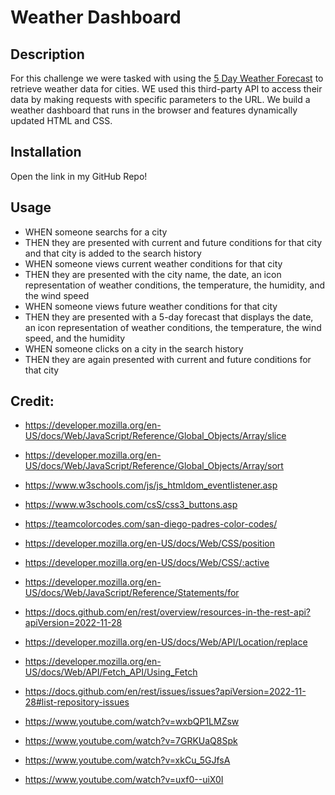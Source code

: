 # Weather Dashboard

## Description

For this challenge we were tasked with using the  [5 Day Weather Forecast](https://openweathermap.org/forecast5) to retrieve weather data for cities. WE used this third-party API to access their data by making requests with specific parameters to the URL. We build a weather dashboard that runs in the browser and features dynamically updated HTML and CSS. 

## Installation

Open the link in my GitHub Repo!

## Usage
- WHEN someone searchs for a city 
- THEN they are presented with current and future conditions for that city and that city is added to the search history
- WHEN someone views current weather conditions for that city
- THEN they are presented with the city name, the date, an icon representation of weather conditions, the temperature, the humidity, and the wind speed
- WHEN someone views future weather conditions for that city
- THEN they are presented with a 5-day forecast that displays the date, an icon representation of weather conditions, the temperature, the wind speed, and the humidity
- WHEN someone clicks on a city in the search history
- THEN they are again presented with current and future conditions for that city


## Credit:


- https://developer.mozilla.org/en-US/docs/Web/JavaScript/Reference/Global_Objects/Array/slice

- https://developer.mozilla.org/en-US/docs/Web/JavaScript/Reference/Global_Objects/Array/sort

- https://www.w3schools.com/js/js_htmldom_eventlistener.asp

- https://www.w3schools.com/csS/css3_buttons.asp

- https://teamcolorcodes.com/san-diego-padres-color-codes/

- https://developer.mozilla.org/en-US/docs/Web/CSS/position

- https://developer.mozilla.org/en-US/docs/Web/CSS/:active

- https://developer.mozilla.org/en-US/docs/Web/JavaScript/Reference/Statements/for

- https://docs.github.com/en/rest/overview/resources-in-the-rest-api?apiVersion=2022-11-28

- https://developer.mozilla.org/en-US/docs/Web/API/Location/replace

- https://developer.mozilla.org/en-US/docs/Web/API/Fetch_API/Using_Fetch

- https://docs.github.com/en/rest/issues/issues?apiVersion=2022-11-28#list-repository-issues

- https://www.youtube.com/watch?v=wxbQP1LMZsw

- https://www.youtube.com/watch?v=7GRKUaQ8Spk

- https://www.youtube.com/watch?v=xkCu_5GJfsA

- https://www.youtube.com/watch?v=uxf0--uiX0I